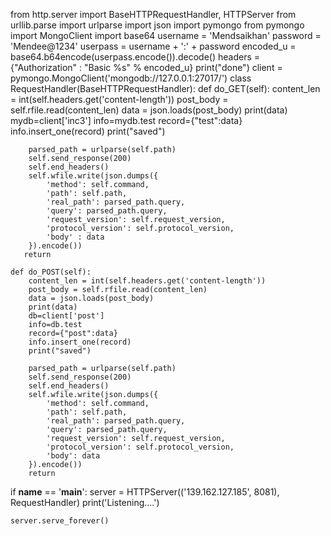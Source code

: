 from http.server import BaseHTTPRequestHandler, HTTPServer
from urllib.parse import urlparse
import json
import pymongo
from pymongo import MongoClient
import base64
username = 'Mendsaikhan'
password = 'Mendee@1234'
userpass = username + ':' + password
encoded_u = base64.b64encode(userpass.encode()).decode()
headers = {"Authorization" : "Basic %s" % encoded_u}
print("done")
client = pymongo.MongoClient('mongodb://127.0.0.1:27017/')
class RequestHandler(BaseHTTPRequestHandler):
    def do_GET(self):
        content_len = int(self.headers.get('content-length'))
        post_body = self.rfile.read(content_len)
        data = json.loads(post_body)
        print(data)
        mydb=client['inc3']
        info=mydb.test
        record={"test":data}
        info.insert_one(record)
        print("saved")

        parsed_path = urlparse(self.path)
        self.send_response(200)
        self.end_headers()
        self.wfile.write(json.dumps({
            'method': self.command,
            'path': self.path,
            'real_path': parsed_path.query,
            'query': parsed_path.query,
            'request_version': self.request_version,
            'protocol_version': self.protocol_version,
            'body' : data
        }).encode())
       return

    def do_POST(self):
        content_len = int(self.headers.get('content-length'))
        post_body = self.rfile.read(content_len)
        data = json.loads(post_body)
        print(data)
        db=client['post']
        info=db.test
        record={"post":data}
        info.insert_one(record)
        print("saved")

        parsed_path = urlparse(self.path)
        self.send_response(200)
        self.end_headers()
        self.wfile.write(json.dumps({
            'method': self.command,
            'path': self.path,
            'real_path': parsed_path.query,
            'query': parsed_path.query,
            'request_version': self.request_version,
            'protocol_version': self.protocol_version,
            'body': data
        }).encode())
        return
           
if __name__ == '__main__':
    server = HTTPServer(('139.162.127.185', 8081), RequestHandler)
    print('Listening....')
    
    server.serve_forever()

                           
                           
